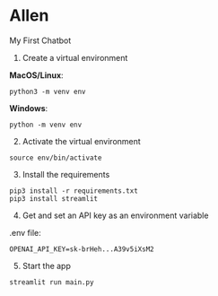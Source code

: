 # Allen
My First Chatbot

1. Create a virtual environment

**MacOS/Linux**:

```
python3 -m venv env
```

**Windows**:

```
python -m venv env
```

2. Activate the virtual environment

```
source env/bin/activate
```

3. Install the requirements

```
pip3 install -r requirements.txt
pip3 install streamlit
```

4. Get and set an API key as an environment variable

.env file:

```
OPENAI_API_KEY=sk-brHeh...A39v5iXsM2
```

5. Start the app

`streamlit run main.py`
